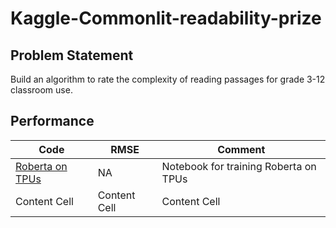 # Kaggle-Commonlit-readability-prize

## Problem Statement
Build  an algorithm to rate the complexity of reading passages for grade 3-12 classroom use.

## Performance
| Code   | RMSE | Comment | 
| ------------- | ------------- | --------------|
| [Roberta on TPUs](https://www.kaggle.com/bharadwajvedula/tpu-high-speed-roberta-training)  | NA  | Notebook for training Roberta on TPUs |
| Content Cell  | Content Cell  | Content Cell |
